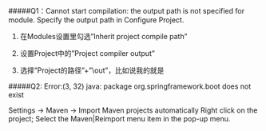 #####Q1：Cannot start compilation: the output path is not specified for module. Specify the output path in Configure Project.

1. 在Modules设置里勾选”Inherit project compile path”

2. 设置Project中的”Project compiler output”
3. 选择”Project的路径”+”\out”，比如说我的就是

#####Q2: Error:(3, 32) java: package org.springframework.boot does not exist

Settings -> Maven -> Import Maven projects automatically
Right click on the project;
Select the Maven|Reimport menu item in the pop-up menu.



